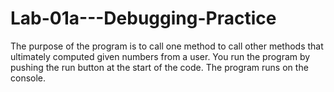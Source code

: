 # Lab-01a---Debugging-Practice

The purpose of the program is to call one method to call other methods that ultimately computed given numbers from a user.
You run the program by pushing the run button at the start of the code.
The program runs on the console.